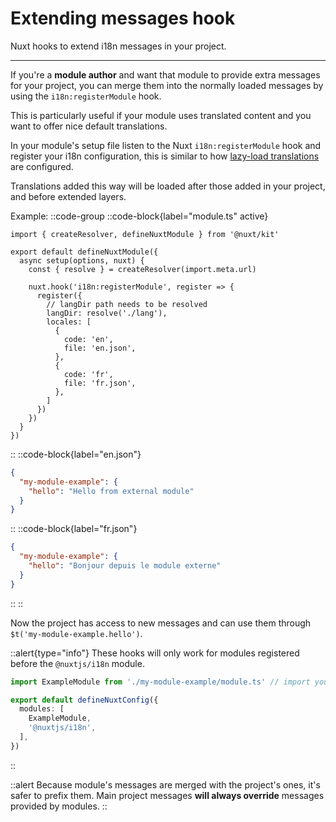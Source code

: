 # Extending messages hook

Nuxt hooks to extend i18n messages in your project.

---

If you're a **module author** and want that module to provide extra messages for your project, you can merge them into the normally loaded messages by using the `i18n:registerModule` hook.

This is particularly useful if your module uses translated content and you want to offer nice default translations.

In your module's setup file listen to the Nuxt `i18n:registerModule` hook and 
register your i18n configuration, this is similar to how [lazy-load translations](./lazy-load-translations) are configured.

Translations added this way will be loaded after those added in your project, and before extended layers.

Example:
::code-group
  ::code-block{label="module.ts" active}
  ```ts{}[my-module-example/module.ts]
  import { createResolver, defineNuxtModule } from '@nuxt/kit'

  export default defineNuxtModule({
    async setup(options, nuxt) {
      const { resolve } = createResolver(import.meta.url)

      nuxt.hook('i18n:registerModule', register => {
        register({
          // langDir path needs to be resolved
          langDir: resolve('./lang'),
          locales: [
            {
              code: 'en',
              file: 'en.json',
            },
            {
              code: 'fr',
              file: 'fr.json',
            },
          ]
        })
      })
    }
  })
  ```
  ::
  ::code-block{label="en.json"}
  ```json
  {
    "my-module-example": {
      "hello": "Hello from external module"
    }
  }
  ```
  ::
  ::code-block{label="fr.json"}
  ```json
  {
    "my-module-example": {
      "hello": "Bonjour depuis le module externe"
    }
  }
  ```
  ::
::

Now the project has access to new messages and can use them through `$t('my-module-example.hello')`.

::alert{type="info"}
These hooks will only work for modules registered before the `@nuxtjs/i18n` module.

```ts {}[nuxt.config.ts]
import ExampleModule from './my-module-example/module.ts' // import your custom module

export default defineNuxtConfig({
  modules: [
    ExampleModule,
    '@nuxtjs/i18n',
  ],
})
```
::

::alert
Because module's messages are merged with the project's ones, it's safer to prefix them. Main project messages **will always override** messages provided by modules.
::
